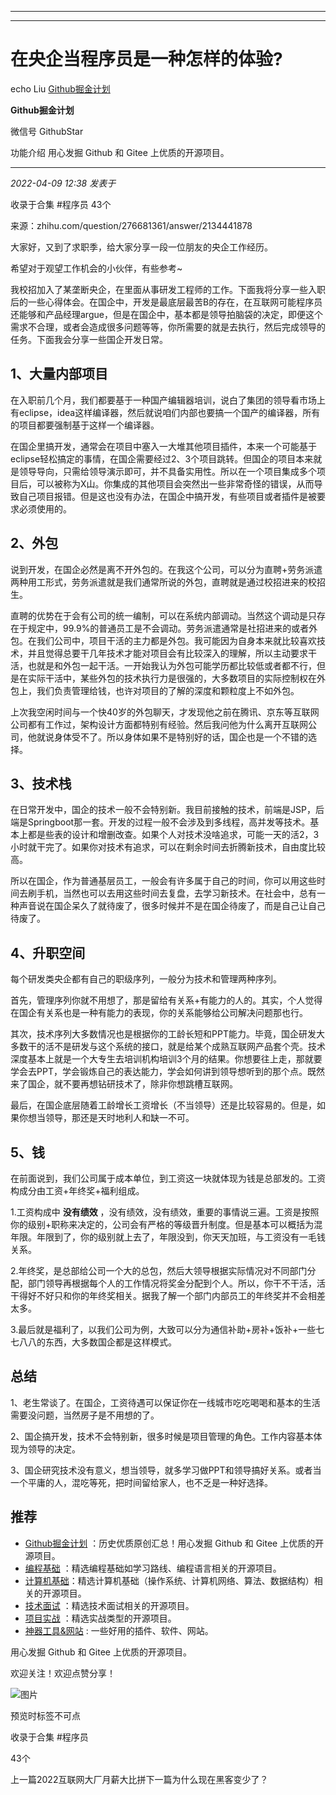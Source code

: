 ----------------------------------------
----------------------------------------
#  在央企当程序员是一种怎样的体验?

echo Liu  [ Github掘金计划 ](javascript:void\(0\);)

**Github掘金计划** ![]()

微信号 GithubStar

功能介绍 用心发掘 Github 和 Gitee 上优质的开源项目。

____

_2022-04-09 12:38_ _发表于_

收录于合集 #程序员 43个

来源：zhihu.com/question/276681361/answer/2134441878

大家好，又到了求职季，给大家分享一段一位朋友的央企工作经历。

希望对于观望工作机会的小伙伴，有些参考~

我校招加入了某垄断央企，在里面从事研发工程师的工作。下面我将分享一些入职后的一些心得体会。在国企中，开发是最底层最苦B的存在，在互联网可能程序员还能够和产品经理argue，但是在国企中，基本都是领导拍脑袋的决定，即便这个需求不合理，或者会造成很多问题等等，你所需要的就是去执行，然后完成领导的任务。下面我会分享一些国企开发日常。

## 1、大量内部项目

在入职前几个月，我们都要基于一种国产编辑器培训，说白了集团的领导看市场上有eclipse，idea这样编译器，然后就说咱们内部也要搞一个国产的编译器，所有的项目都要强制基于这样一个编译器。

在国企里搞开发，通常会在项目中塞入一大堆其他项目插件，本来一个可能基于eclipse轻松搞定的事情，在国企需要经过2、3个项目跳转。但国企的项目本来就是领导导向，只需给领导演示即可，并不具备实用性。所以在一个项目集成多个项目后，可以被称为X山。你集成的其他项目会突然出一些非常奇怪的错误，从而导致自己项目报错。但是这也没有办法，在国企中搞开发，有些项目或者插件是被要求必须使用的。

## 2、外包

说到开发，在国企必然是离不开外包的。在我这个公司，可以分为直聘+劳务派遣两种用工形式，劳务派遣就是我们通常所说的外包，直聘就是通过校招进来的校招生。

直聘的优势在于会有公司的统一编制，可以在系统内部调动。当然这个调动是只存在于规定中，99.9%的普通员工是不会调动。劳务派遣通常是社招进来的或者外包。在我们公司中，项目干活的主力都是外包。我可能因为自身本来就比较喜欢技术，并且觉得总要干几年技术才能对项目会有比较深入的理解，所以主动要求干活，也就是和外包一起干活。一开始我认为外包可能学历都比较低或者都不行，但是在实际干活中，某些外包的技术执行力是很强的，大多数项目的实际控制权在外包上，我们负责管理给钱，也许对项目的了解的深度和颗粒度上不如外包。

上次我空闲时间与一个快40岁的外包聊天，才发现他之前在腾讯、京东等互联网公司都有工作过，架构设计方面都特别有经验。然后我问他为什么离开互联网公司，他就说身体受不了。所以身体如果不是特别好的话，国企也是一个不错的选择。

## 3、技术栈

在日常开发中，国企的技术一般不会特别新。我目前接触的技术，前端是JSP，后端是Springboot那一套。开发的过程一般不会涉及到多线程，高并发等技术。基本上都是些表的设计和增删改查。如果个人对技术没啥追求，可能一天的活2，3小时就干完了。如果你对技术有追求，可以在剩余时间去折腾新技术，自由度比较高。

所以在国企，作为普通基层员工，一般会有许多属于自己的时间，你可以用这些时间去刷手机，当然也可以去用这些时间去复盘，去学习新技术。在社会中，总有一种声音说在国企呆久了就待废了，很多时候并不是在国企待废了，而是自己让自己待废了。

## 4、升职空间

每个研发类央企都有自己的职级序列，一般分为技术和管理两种序列。

首先，管理序列你就不用想了，那是留给有关系+有能力的人的。其实，个人觉得在国企有关系也是一种有能力的表现，你的关系能够给公司解决问题那也行。

其次，技术序列大多数情况也是根据你的工龄长短和PPT能力。毕竟，国企研发大多数干的活不是研发与这个系统的接口，就是给某个成熟互联网产品套个壳。技术深度基本上就是一个大专生去培训机构培训3个月的结果。你想要往上走，那就要学会去PPT，学会锻炼自己的表达能力，学会如何讲到领导想听到的那个点。既然来了国企，就不要再想钻研技术了，除非你想跳槽互联网。

最后，在国企底层随着工龄增长工资增长（不当领导）还是比较容易的。但是，如果你想当领导，那还是天时地利人和缺一不可。

## 5、钱

在前面说到，我们公司属于成本单位，到工资这一块就体现为钱是总部发的。工资构成分由工资+年终奖+福利组成。

1.工资构成中 **没有绩效**
，没有绩效，没有绩效，重要的事情说三遍。工资是按照你的级别+职称来决定的，公司会有严格的等级晋升制度。但是基本可以概括为混年限。年限到了，你的级别就上去了，年限没到，你天天加班，与工资没有一毛钱关系。

2.年终奖，是总部给公司一个大的总包，然后大领导根据实际情况对不同部门分配，部门领导再根据每个人的工作情况将奖金分配到个人。所以，你干不干活，活干得好不好只和你的年终奖相关。据我了解一个部门内部员工的年终奖并不会相差太多。

3.最后就是福利了，以我们公司为例，大致可以分为通信补助+房补+饭补+一些七七八八的东西，大多数国企都是这样模式。

## 总结

1、老生常谈了。在国企，工资待遇可以保证你在一线城市吃吃喝喝和基本的生活需要没问题，当然房子是不用想的了。

2、国企搞开发，技术不会特别新，很多时候是项目管理的角色。工作内容基本体现为领导的决定。

3、国企研究技术没有意义，想当领导，就多学习做PPT和领导搞好关系。或者当一个平庸的人，混吃等死，把时间留给家人，也不乏是一种好选择。

## 推荐

  * [Github掘金计划](https://mp.weixin.qq.com/mp/appmsgalbum?__biz=MzIwNDgzMzI3Mg==&action=getalbum&album_id=1571213952619954180#wechat_redirect) ：历史优质原创汇总！用心发掘 Github 和 Gitee 上优质的开源项目。
  * [编程基础](https://mp.weixin.qq.com/mp/appmsgalbum?action=getalbum&album_id=1632585323454971905&__biz=MzIwNDgzMzI3Mg==#wechat_redirect) ：精选编程基础如学习路线、编程语言相关的开源项目。
  * [计算机基础](https://mp.weixin.qq.com/mp/appmsgalbum?action=getalbum&album_id=1635325633234780161&__biz=MzIwNDgzMzI3Mg==#wechat_redirect)：精选计算机基础（操作系统、计算机网络、算法、数据结构）相关的开源项目。
  * [技术面试](https://mp.weixin.qq.com/mp/appmsgalbum?action=getalbum&album_id=1632589980491366403&__biz=MzIwNDgzMzI3Mg==#wechat_redirect) ：精选技术面试相关的开源项目。
  * [项目实战](https://mp.weixin.qq.com/mp/appmsgalbum?action=getalbum&album_id=1632590550748938241&__biz=MzIwNDgzMzI3Mg==#wechat_redirect) ：精选实战类型的开源项目。
  * [神器工具&网站](https://mp.weixin.qq.com/mp/appmsgalbum?__biz=MzIwNDgzMzI3Mg==&action=getalbum&album_id=1692140336665378820#wechat_redirect) : 一些好用的插件、软件、网站。

  

用心发掘 Github 和 Gitee 上优质的开源项目。

欢迎关注！欢迎点赞分享！

  

![图片](https://mmbiz.qpic.cn/mmbiz_jpg/BcyAypujBVZqeicvzhcGl7FLyAw3Xsu2POdZOiaPnQXryMp8gyzkcKF4NGgOydQcCWhicNREhf8fQ1euq2lTzhrtA/640?wx_fmt=jpeg)

预览时标签不可点

收录于合集 #程序员

43个

上一篇2022互联网大厂月薪大比拼下一篇为什么现在黑客变少了？

